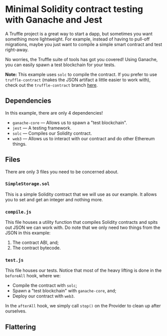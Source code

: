 # Minimal Solidity contract testing with Ganache and Jest

A Truffle project is a great way to start a dapp, but sometimes you want something more lightweight. For example, instead of having to pull-off migrations, maybe you just want to compile a simple smart contract and test right-away.

No worries, the Truffle suite of tools has got you covered! Using Ganache, you can easily spawn a test blockchain for your tests.

**Note:** This example uses `solc` to compile the contract. If you prefer to use `truffle-contract` (makes the JSON artifact a little easier to work with), check out the `truffle-contract` branch [here](https://github.com/adrianmcli/ganache-jest-example/tree/truffle-contract).

## Dependencies

In this example, there are only 4 dependencies!

- `ganache-core` — Allows us to spawn a "test blockchain".
- `jest` — A testing framework.
- `solc` — Compiles our Solidity contract.
- `web3` — Allows us to interact with our contract and do other Ethereum things.

## Files

There are only 3 files you need to be concerned about.

### `SimpleStorage.sol`

This is a simple Solidity contract that we will use as our example. It allows you to set and get an integer and nothing more.

### `compile.js`

This file houses a utility function that compiles Solidity contracts and spits out JSON we can work with. Do note that we only need two things from the JSON in this example:

1. The contract ABI, and;
2. The contract bytecode.

### `test.js`

This file houses our tests. Notice that most of the heavy lifting is done in the `beforeAll` hook, where we:

- Compile the contract with `solc`;
- Spawn a "test blockchain" with `ganache-core`, and;
- Deploy our contract with `web3`.

In the `afterAll` hook, we simply call `stop()` on the Provider to clean up after ourselves.

## Flattering
```

```

